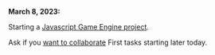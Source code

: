 **March 8, 2023:** 

Starting a [Javascript Game Engine project](/fredchristianson/javascript-game-engine).

Ask if you [want to collaborate](https://github.com/fredchristianson/javascript-game-engine/discussions/2)
First tasks starting later today.


<!--
**fredchristianson/fredchristianson** is a ✨ _special_ ✨ repository because its `README.md` (this file) appears on your GitHub profile.

Here are some ideas to get you started:
👋
- 🔭 I’m currently working on ...
- 🌱 I’m currently learning ...
- 👯 I’m looking to collaborate on ...
- 🤔 I’m looking for help with ...
- 💬 Ask me about ...
- 📫 How to reach me: ...
- 😄 Pronouns: ...
- ⚡ Fun fact: ...
-->
